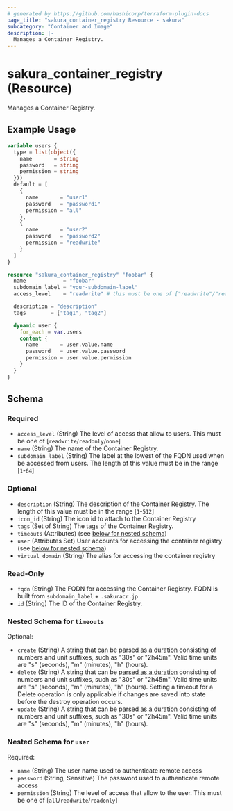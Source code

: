 ```yaml
---
# generated by https://github.com/hashicorp/terraform-plugin-docs
page_title: "sakura_container_registry Resource - sakura"
subcategory: "Container and Image"
description: |-
  Manages a Container Registry.
---
```


# sakura_container_registry (Resource)

Manages a Container Registry.

## Example Usage

```terraform
variable users {
  type = list(object({
    name       = string
    password   = string
    permission = string
  }))
  default = [
    {
      name       = "user1"
      password   = "password1"
      permission = "all"
    },
    {
      name       = "user2"
      password   = "password2"
      permission = "readwrite"
    }
  ]
}

resource "sakura_container_registry" "foobar" {
  name            = "foobar"
  subdomain_label = "your-subdomain-label"
  access_level    = "readwrite" # this must be one of ["readwrite"/"readonly"/"none"]

  description = "description"
  tags        = ["tag1", "tag2"]

  dynamic user {
    for_each = var.users
    content {
      name       = user.value.name
      password   = user.value.password
      permission = user.value.permission
    }
  }
}
```

<!-- schema generated by tfplugindocs -->
## Schema

### Required

- `access_level` (String) The level of access that allow to users. This must be one of [`readwrite`/`readonly`/`none`]
- `name` (String) The name of the Container Registry.
- `subdomain_label` (String) The label at the lowest of the FQDN used when be accessed from users. The length of this value must be in the range [`1`-`64`]

### Optional

- `description` (String) The description of the Container Registry. The length of this value must be in the range [`1`-`512`]
- `icon_id` (String) The icon id to attach to the Container Registry
- `tags` (Set of String) The tags of the Container Registry.
- `timeouts` (Attributes) (see [below for nested schema](#nestedatt--timeouts))
- `user` (Attributes Set) User accounts for accessing the container registry (see [below for nested schema](#nestedatt--user))
- `virtual_domain` (String) The alias for accessing the container registry

### Read-Only

- `fqdn` (String) The FQDN for accessing the Container Registry. FQDN is built from `subdomain_label` + `.sakuracr.jp`
- `id` (String) The ID of the Container Registry.

<a id="nestedatt--timeouts"></a>
### Nested Schema for `timeouts`

Optional:

- `create` (String) A string that can be [parsed as a duration](https://pkg.go.dev/time#ParseDuration) consisting of numbers and unit suffixes, such as "30s" or "2h45m". Valid time units are "s" (seconds), "m" (minutes), "h" (hours).
- `delete` (String) A string that can be [parsed as a duration](https://pkg.go.dev/time#ParseDuration) consisting of numbers and unit suffixes, such as "30s" or "2h45m". Valid time units are "s" (seconds), "m" (minutes), "h" (hours). Setting a timeout for a Delete operation is only applicable if changes are saved into state before the destroy operation occurs.
- `update` (String) A string that can be [parsed as a duration](https://pkg.go.dev/time#ParseDuration) consisting of numbers and unit suffixes, such as "30s" or "2h45m". Valid time units are "s" (seconds), "m" (minutes), "h" (hours).


<a id="nestedatt--user"></a>
### Nested Schema for `user`

Required:

- `name` (String) The user name used to authenticate remote access
- `password` (String, Sensitive) The password used to authenticate remote access
- `permission` (String) The level of access that allow to the user. This must be one of [`all`/`readwrite`/`readonly`]
